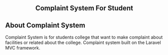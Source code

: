 <h2 align="center">Complaint System For Student</h2>

## About Complaint System

Complaint System is for students college that want to make complaint about facilities or related about the college. Complaint system built on the Laravel MVC framework.


